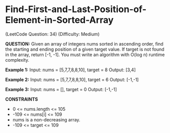 # Find-First-and-Last-Position-of-Element-in-Sorted-Array

(LeetCode Question: 34)
(Difficulty: Medium)

**QUESTION:** Given an array of integers nums sorted in ascending order, find the starting and ending position of a given target value.
If target is not found in the array, return [-1, -1].
You must write an algorithm with O(log n) runtime complexity.


**Example 1:**
Input: nums = [5,7,7,8,8,10], target = 8
Output: [3,4]

**Example 2:**
Input: nums = [5,7,7,8,8,10], target = 6
Output: [-1,-1]

**Example 3:**
Input: nums = [], target = 0
Output: [-1,-1]

**CONSTRAINTS**
* 0 <= nums.length <= 105
* -109 <= nums[i] <= 109
* nums is a non-decreasing array.
* -109 <= target <= 109
